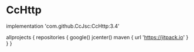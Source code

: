 # CcHttp
 implementation 'com.github.CcJsc:CcHttp:3.4'
 
allprojects {
    repositories {
        google()
        jcenter()
        maven { url 'https://jitpack.io' }
    }
}
